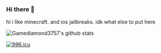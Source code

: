 ### Hi there 👋


hi i like minecraft.
and ios jailbreaks.
idk what else to put here


![Gamediamond3757's github stats](https://github-readme-stats.vercel.app/api?username=gamediamond3757&theme=tokyonight&show_icons=true)

<a href="https://996.icu"><img src="https://img.shields.io/badge/link-996.icu-red.svg" alt="996.icu" /></a>
